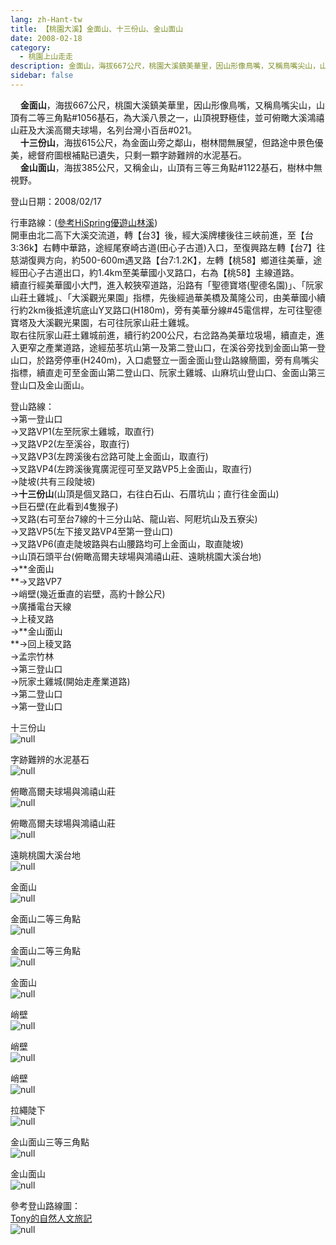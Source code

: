 ```yaml
---
lang: zh-Hant-tw
title: 【桃園大溪】金面山、十三份山、金山面山
date: 2008-02-18
category: 
  - 桃園上山走走
description: 金面山，海拔667公尺，桃園大溪鎮美華里，因山形像鳥嘴，又稱鳥嘴尖山，山頂有二等三角點#1056基石，為大溪八景之一，山頂視野極佳，並可俯瞰大溪鴻禧山莊及大溪高爾夫球場，名列台灣小百岳#021。 十三份山，海拔615公尺，為金面山旁之鄰山，樹林間無展望，但路途中景色優美，總督府圖根補點已遺失，只剩一顆字跡難辨的水泥基石。 金山面山，海拔385公尺，又稱金山，山頂有三等三角點#1122基石，樹林中無視野。
sidebar: false
---
```


    **金面山**，海拔667公尺，桃園大溪鎮美華里，因山形像鳥嘴，又稱鳥嘴尖山，山頂有二等三角點#1056基石，為大溪八景之一，山頂視野極佳，並可俯瞰大溪鴻禧山莊及大溪高爾夫球場，名列台灣小百岳#021。  
    **十三份山**，海拔615公尺，為金面山旁之鄰山，樹林間無展望，但路途中景色優美，總督府圖根補點已遺失，只剩一顆字跡難辨的水泥基石。  
    **金山面山**，海拔385公尺，又稱金山，山頂有三等三角點#1122基石，樹林中無視野。

登山日期：2008/02/17

行車路線：([參考HiSpring優遊山林溪](http://gohiking.myweb.hinet.net/index.htm))  
開車由北二高下大溪交流道，轉【台3】後，經大溪牌樓後往三峽前進，至【台3:36k】右轉中華路，途經尾寮崎古道(田心子古道)入口，至復興路左轉【台7】往慈湖復興方向，約500-600m遇叉路【台7:1.2K】，左轉【桃58】鄉道往美華，途經田心子古道出口，約1.4km至美華國小叉路口，右為【桃58】主線道路。  
續直行經美華國小大門，進入較狹窄道路，沿路有「聖德寶塔(聖德名園)」、「阮家山莊土雞城」、「大溪觀光果園」指標，先後經過華美橋及萬隆公司，由美華國小續行約2km後抵達坑底山Y叉路口(H180m)，旁有美華分線#45電信桿，左可往聖德寶塔及大溪觀光果園，右可往阮家山莊土雞城。  
取右往阮家山莊土雞城前進，續行約200公尺，右岔路為美華垃圾場，續直走，進入更窄之產業道路，途經茄苳坑山第一及第二登山口，在溪谷旁找到金面山第一登山口，於路旁停車(H240m)，入口處豎立一面金面山登山路線簡圖，旁有鳥嘴尖指標，續直走可至金面山第二登山口、阮家土雞城、山麻坑山登山口、金面山第三登山口及金山面山。

登山路線：  
→第一登山口  
→叉路VP1(左至阮家土雞城，取直行)  
→叉路VP2(左至溪谷，取直行)  
→叉路VP3(左跨溪後右岔路可陡上金面山，取直行)  
→叉路VP4(左跨溪後寬廣泥徑可至叉路VP5上金面山，取直行)  
→陡坡(共有三段陡坡)  
→**十三份山**(山頂是個叉路口，右往白石山、石厝坑山；直行往金面山)  
→巨石壁(在此看到4隻猴子)  
→叉路(右可至台7線的十三分山站、龍山岩、阿屘坑山及五寮尖)  
→叉路VP5(左下接叉路VP4至第一登山口)  
→叉路VP6(直走陡坡路與右山腰路均可上金面山，取直陡坡)  
→山頂石頭平台(俯瞰高爾夫球場與鴻禧山莊、遠眺桃園大溪台地)  
→**金面山  
**→叉路VP7  
→峭壁(幾近垂直的岩壁，高約十餘公尺)  
→廣播電台天線  
→上稜叉路  
→**金山面山  
**→回上稜叉路  
→孟宗竹林  
→第三登山口  
→阮家土雞城(開始走產業道路)  
→第二登山口  
→第一登山口

十三份山  
![null](image/121943196_l.jpg)

字跡難辨的水泥基石  
![null](image/121943218_l.jpg)

俯瞰高爾夫球場與鴻禧山莊  
![null](image/121943223_l.jpg)

俯瞰高爾夫球場與鴻禧山莊  
![null](image/121943226_l.jpg)

遠眺桃園大溪台地  
![null](image/121943243_l.jpg)

金面山  
![null](image/121943246_l.jpg)

金面山二等三角點  
![null](image/121943282_l.jpg)

金面山二等三角點  
![null](image/121943314_l.jpg)

金面山  
![null](image/121943319_l.jpg)

峭壁  
![null](image/121943379_l.jpg)

峭壁  
![null](image/121943387_l.jpg)

峭壁  
![null](image/121943506_l.jpg)

拉繩陡下  
![null](image/121943517_l.jpg)

金山面山三等三角點  
![null](image/121943526_l.jpg)

金山面山  
![null](image/121943616_l.jpg)

參考登山路線圖：  
[Tony的自然人文旅記](http://www.tonyhuang39.com/tony0367.html)  
![null](image/121943618_l.jpg)